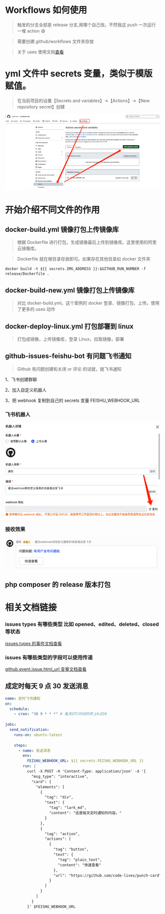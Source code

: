 # Workflows 如何使用

> 触发的分支全部是 release 分支,用哪个自己改。不然我这 push 一次运行一堆 action 😄

> 需要创建.github/workflows 文件夹存放

> 关于 uses 使用文档[查看](https://github.com/marketplace?type=actions)

# yml 文件中 secrets 变量，类似于模版赋值。

> 在当前项目的设置【Secrets and variables】->【Actions】->【New repository secret】创建

![secre Image](images/secret.png)

# 开始介绍不同文件的作用

## docker-build.yml 镜像打包上传镜像库

> 根据 Dockerfile 进行打包，生成镜像最后上传到镜像库。这里使用的阿里云镜像库。

> Dockerfile 就在根目录存放即可。如果存在其他目录如 docker 文件夹

```
docker build -t ${{ secrets.IMG_ADDRESS }}:$GITHUB_RUN_NUMBER -f release/Dockerfile .
```

## docker-build-new.yml 镜像打包上传镜像库

> 对比 docker-build.yml。这个案例的 docker 登录、镜像打包、上传。使用了更多的 uses 动作

## docker-deploy-linux.yml 打包部署到 linux

> 打包成镜像，上传镜像库，登录 Linux，拉取镜像，部署

## github-issues-feishu-bot 有问题飞书通知

> Github 有问题创建和关闭 or 评论 的话就，就飞书通知

1、飞书创建群聊

2、加入自定义机器人

3、把 webhook 复制到自己的 secrets 变量 FEISHU_WEBHOOK_URL

### 飞书机器人

![secre Image](images/feishu-bot.png)

### 接收效果

![secre Image](images/feishu.png)

## php composer 的 release 版本打包

# 相关文档链接

### issues types 有哪些类型 比如 opened、edited、deleted、closed 等状态

[issues.types 的事件文档查看](https://docs.github.com/en/actions/using-workflows/events-that-trigger-workflows#issues)

### issues 有哪些类型的字段可以使用传递

[github.event.issue.html_url 变量文档查看](https://docs.github.com/en/rest/issues/issues?apiVersion=2022-11-28)

## 成定时每天 9 点 30 发送消息

```yml
name: 定时飞书通知
on:
  schedule:
    - cron: "30 9 * * *" # 每天UTC时间的早上9点30

jobs:
  send_notification:
    runs-on: ubuntu-latest

    steps:
      - name: 发送消息
        env:
          FEISHU_WEBHOOK_URL: ${{ secrets.FEISHU_WEBHOOK_URL }}
        run: |
          curl -X POST -H 'Content-Type: application/json' -d '{
            "msg_type": "interactive",
            "card": {
              "elements": [
                {
                  "tag": "div",
                  "text": {
                    "tag": "lark_md",
                    "content": "这是每天定时通知的内容。"
                  }
                },
                {
                  "tag": "action",
                  "actions": [
                    {
                      "tag": "button",
                      "text": {
                        "tag": "plain_text",
                        "content": "快速查看"
                      },
                      "url": "https://github.com/code-lives/punch-card" # 你的仓库链接
                    }
                  ]
                }
              ]
            }
          }' $FEISHU_WEBHOOK_URL
```
